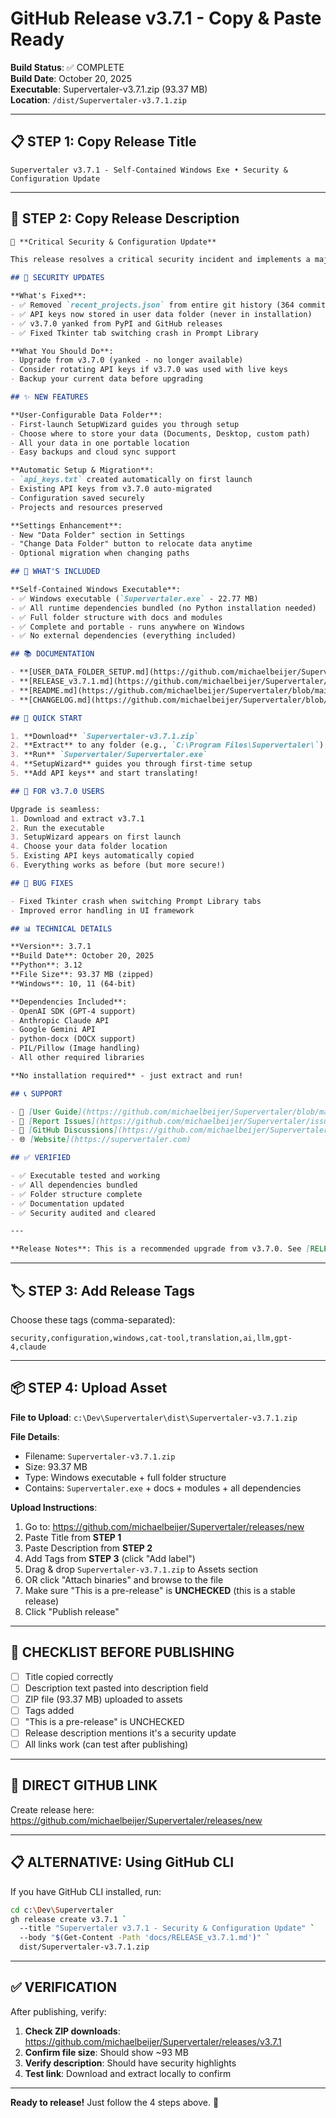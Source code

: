 # GitHub Release v3.7.1 - Copy & Paste Ready

**Build Status**: ✅ COMPLETE  
**Build Date**: October 20, 2025  
**Executable**: Supervertaler-v3.7.1.zip (93.37 MB)  
**Location**: `/dist/Supervertaler-v3.7.1.zip`

---

## 📋 STEP 1: Copy Release Title

```
Supervertaler v3.7.1 - Self-Contained Windows Exe • Security & Configuration Update
```

---

## 📝 STEP 2: Copy Release Description

```markdown
🔐 **Critical Security & Configuration Update**

This release resolves a critical security incident and implements a major configuration overhaul for better user experience and data protection.

## 🚨 SECURITY UPDATES

**What's Fixed**:
- ✅ Removed `recent_projects.json` from entire git history (364 commits cleaned)
- ✅ API keys now stored in user data folder (never in installation)
- ✅ v3.7.0 yanked from PyPI and GitHub releases
- ✅ Fixed Tkinter tab switching crash in Prompt Library

**What You Should Do**:
- Upgrade from v3.7.0 (yanked - no longer available)
- Consider rotating API keys if v3.7.0 was used with live keys
- Backup your current data before upgrading

## ✨ NEW FEATURES

**User-Configurable Data Folder**:
- First-launch SetupWizard guides you through setup
- Choose where to store your data (Documents, Desktop, custom path)
- All your data in one portable location
- Easy backups and cloud sync support

**Automatic Setup & Migration**:
- `api_keys.txt` created automatically on first launch
- Existing API keys from v3.7.0 auto-migrated
- Configuration saved securely
- Projects and resources preserved

**Settings Enhancement**:
- New "Data Folder" section in Settings
- "Change Data Folder" button to relocate data anytime
- Optional migration when changing paths

## 📁 WHAT'S INCLUDED

**Self-Contained Windows Executable**:
- ✅ Windows executable (`Supervertaler.exe` - 22.77 MB)
- ✅ All runtime dependencies bundled (no Python installation needed)
- ✅ Full folder structure with docs and modules
- ✅ Complete and portable - runs anywhere on Windows
- ✅ No external dependencies (everything included)

## 📚 DOCUMENTATION

- **[USER_DATA_FOLDER_SETUP.md](https://github.com/michaelbeijer/Supervertaler/blob/main/docs/guides/USER_DATA_FOLDER_SETUP.md)** - Complete setup guide for all platforms
- **[RELEASE_v3.7.1.md](https://github.com/michaelbeijer/Supervertaler/blob/main/docs/RELEASE_v3.7.1.md)** - Detailed release summary
- **[README.md](https://github.com/michaelbeijer/Supervertaler/blob/main/README.md)** - General overview
- **[CHANGELOG.md](https://github.com/michaelbeijer/Supervertaler/blob/main/CHANGELOG.md)** - Full version history

## 🚀 QUICK START

1. **Download** `Supervertaler-v3.7.1.zip`
2. **Extract** to any folder (e.g., `C:\Program Files\Supervertaler\`)
3. **Run** `Supervertaler/Supervertaler.exe`
4. **SetupWizard** guides you through first-time setup
5. **Add API keys** and start translating!

## 🔄 FOR v3.7.0 USERS

Upgrade is seamless:
1. Download and extract v3.7.1
2. Run the executable
3. SetupWizard appears on first launch
4. Choose your data folder location
5. Existing API keys automatically copied
6. Everything works as before (but more secure!)

## 🐛 BUG FIXES

- Fixed Tkinter crash when switching Prompt Library tabs
- Improved error handling in UI framework

## 📊 TECHNICAL DETAILS

**Version**: 3.7.1  
**Build Date**: October 20, 2025  
**Python**: 3.12  
**File Size**: 93.37 MB (zipped)  
**Windows**: 10, 11 (64-bit)  

**Dependencies Included**:
- OpenAI SDK (GPT-4 support)
- Anthropic Claude API
- Google Gemini API
- python-docx (DOCX support)
- PIL/Pillow (Image handling)
- All other required libraries

**No installation required** - just extract and run!

## 📞 SUPPORT

- 📖 [User Guide](https://github.com/michaelbeijer/Supervertaler/blob/main/docs/guides/USER_GUIDE.md)
- 🐛 [Report Issues](https://github.com/michaelbeijer/Supervertaler/issues)
- 💬 [GitHub Discussions](https://github.com/michaelbeijer/Supervertaler/discussions)
- 🌐 [Website](https://supervertaler.com)

## ✅ VERIFIED

- ✅ Executable tested and working
- ✅ All dependencies bundled
- ✅ Folder structure complete
- ✅ Documentation updated
- ✅ Security audited and cleared

---

**Release Notes**: This is a recommended upgrade from v3.7.0. See [RELEASE_v3.7.1.md](https://github.com/michaelbeijer/Supervertaler/blob/main/docs/RELEASE_v3.7.1.md) for comprehensive details.
```

---

## 🏷️ STEP 3: Add Release Tags

Choose these tags (comma-separated):
```
security,configuration,windows,cat-tool,translation,ai,llm,gpt-4,claude
```

---

## 📦 STEP 4: Upload Asset

**File to Upload**: `c:\Dev\Supervertaler\dist\Supervertaler-v3.7.1.zip`

**File Details**:
- Filename: `Supervertaler-v3.7.1.zip`
- Size: 93.37 MB
- Type: Windows executable + full folder structure
- Contains: `Supervertaler.exe` + docs + modules + all dependencies

**Upload Instructions**:
1. Go to: https://github.com/michaelbeijer/Supervertaler/releases/new
2. Paste Title from **STEP 1**
3. Paste Description from **STEP 2**
4. Add Tags from **STEP 3** (click "Add label")
5. Drag & drop `Supervertaler-v3.7.1.zip` to Assets section
6. OR click "Attach binaries" and browse to the file
7. Make sure "This is a pre-release" is **UNCHECKED** (this is a stable release)
8. Click "Publish release"

---

## 🎯 CHECKLIST BEFORE PUBLISHING

- [ ] Title copied correctly
- [ ] Description text pasted into description field
- [ ] ZIP file (93.37 MB) uploaded to assets
- [ ] Tags added
- [ ] "This is a pre-release" is UNCHECKED
- [ ] Release description mentions it's a security update
- [ ] All links work (can test after publishing)

---

## 🔗 DIRECT GITHUB LINK

Create release here:
https://github.com/michaelbeijer/Supervertaler/releases/new

---

## 📋 ALTERNATIVE: Using GitHub CLI

If you have GitHub CLI installed, run:

```bash
cd c:\Dev\Supervertaler
gh release create v3.7.1 `
  --title "Supervertaler v3.7.1 - Security & Configuration Update" `
  --body "$(Get-Content -Path 'docs/RELEASE_v3.7.1.md')" `
  dist/Supervertaler-v3.7.1.zip
```

---

## ✅ VERIFICATION

After publishing, verify:

1. **Check ZIP downloads**: https://github.com/michaelbeijer/Supervertaler/releases/v3.7.1
2. **Confirm file size**: Should show ~93 MB
3. **Verify description**: Should have security highlights
4. **Test link**: Download and extract locally to confirm

---

**Ready to release!** Just follow the 4 steps above. 🚀
```

